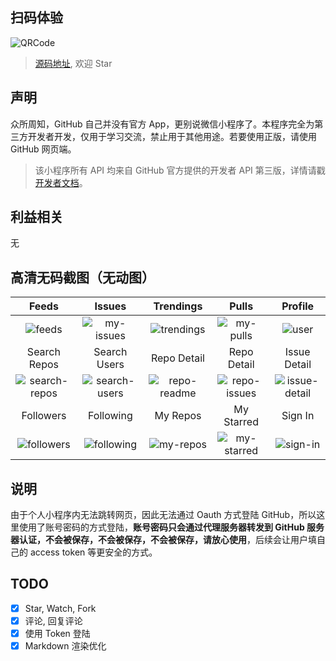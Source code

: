 ## 扫码体验

![QRCode](https://user-gold-cdn.xitu.io/2018/11/5/166df7715d1e8c3e?w=258&h=258&f=jpeg&s=42202)

> [源码地址](https://github.com/kezhenxu94/mini-github), 欢迎 Star

## 声明
众所周知，GitHub 自己并没有官方 App，更别说微信小程序了。本程序完全为第三方开发者开发，仅用于学习交流，禁止用于其他用途。若要使用正版，请使用 GitHub 网页端。

> 该小程序所有 API 均来自 GitHub 官方提供的开发者 API 第三版，详情请戳 [开发者文档](https://developer.github.com/v3/)。

## 利益相关
无

## 高清无码截图（无动图）
| Feeds | Issues | Trendings | Pulls | Profile |
| :------: | :------: | :------: | :------: | :------: |
| ![feeds](https://user-gold-cdn.xitu.io/2018/11/5/166df7715dfe2549?w=1080&h=1920&f=jpeg&s=176105) | ![my-issues](https://user-gold-cdn.xitu.io/2018/11/5/166df7715ede64f8?w=1080&h=1920&f=jpeg&s=147648) | ![trendings](https://user-gold-cdn.xitu.io/2018/11/5/166df7715dd26e72?w=1080&h=1920&f=jpeg&s=185857) | ![my-pulls](https://user-gold-cdn.xitu.io/2018/11/5/166df7716006224c?w=1080&h=1920&f=png&s=242495) | ![user](https://user-gold-cdn.xitu.io/2018/11/5/166df772a8dcf366?w=1080&h=1920&f=png&s=137049) |
| Search Repos | Search Users | Repo Detail | Repo Detail | Issue Detail |
| ![search-repos](https://user-gold-cdn.xitu.io/2018/11/5/166df7715dbfc943?w=1080&h=1920&f=jpeg&s=129829) | ![search-users](https://user-gold-cdn.xitu.io/2018/11/5/166df77302da5f16?w=1080&h=1920&f=png&s=58099) | ![repo-readme](https://user-gold-cdn.xitu.io/2018/11/5/166df773046e2a71?w=1080&h=1920&f=jpeg&s=194753) | ![repo-issues](https://user-gold-cdn.xitu.io/2018/11/5/166df7731d4fd177?w=1080&h=1920&f=png&s=266409) | ![issue-detail](https://user-gold-cdn.xitu.io/2018/11/5/166df773c9e58cda?w=1080&h=1920&f=png&s=195667) |
| Followers | Following | My Repos | My Starred | Sign In |
| ![followers](https://user-gold-cdn.xitu.io/2018/11/5/166df773ca5f7b5d?w=1080&h=1920&f=png&s=215244) | ![following](https://user-gold-cdn.xitu.io/2018/11/5/166df773cd8f1665) | ![my-repos](https://user-gold-cdn.xitu.io/2018/11/5/166df77458807d7d?w=1080&h=1920&f=png&s=215316) | ![my-starred](https://user-gold-cdn.xitu.io/2018/11/5/166df77459a58848?w=1080&h=1920&f=png&s=226924) | ![sign-in](https://user-gold-cdn.xitu.io/2018/11/5/166df774dfae4862?w=1080&h=1920&f=png&s=77376) |




## 说明
由于个人小程序内无法跳转网页，因此无法通过 Oauth 方式登陆 GitHub，所以这里使用了账号密码的方式登陆，**账号密码只会通过代理服务器转发到 GitHub 服务器认证，不会被保存，不会被保存，不会被保存，请放心使用**，后续会让用户填自己的 access token 等更安全的方式。



## TODO
- [x] Star, Watch, Fork
- [x] 评论, 回复评论
- [x] 使用 Token 登陆
- [x] Markdown 渲染优化
